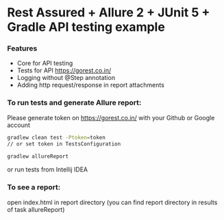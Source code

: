 # Rest Assured + Allure 2 + JUnit 5 + Gradle API testing example

### Features
- Core for API testing
- Tests for API https://gorest.co.in/
- Logging without @Step annotation
- Adding http request/response in report attachments

### To run tests and generate Allure report:
Please generate token on https://gorest.co.in/ with your Github or Google account
```sh
gradlew clean test -Ptoken=token
// or set token in TestsConfiguration
 
gradlew allureReport
```

or run tests from Intellij IDEA

### To see a report:
open index.html in report directory (you can find report directory in results of task allureReport)
